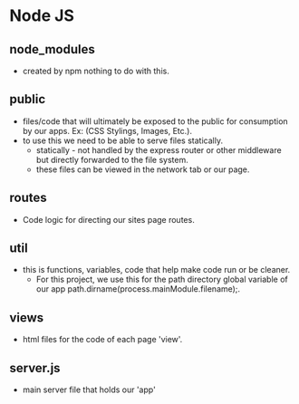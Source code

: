 # Node JS

## node_modules

* created by npm nothing to do with this.

## public

* files/code that will ultimately be exposed to the public for consumption by our apps.  Ex: (CSS Stylings, Images, Etc.).
* to use this we need to be able to serve files statically.
  * statically - not handled by the express router or other middleware but directly forwarded to the file system.
  * these files can be viewed in the network tab or our page.

## routes

* Code logic for directing our sites page routes.

## util

* this is functions, variables, code that help make code run or be cleaner.
  * For this project, we use this for the path directory global variable of our app path.dirname(process.mainModule.filename);.

## views

* html files for the code of each page 'view'.

## server.js

* main server file that holds our 'app'
